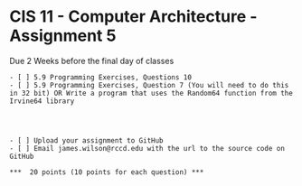 # CIS 11 - Computer Architecture - Assignment 5
Due 2 Weeks before the final day of classes

    - [ ] 5.9 Programming Exercises, Questions 10   
    - [ ] 5.9 Programming Exercises, Question 7 (You will need to do this in 32 bit) OR Write a program that uses the Random64 function from the Irvine64 library
    
    
	
	
    - [ ] Upload your assignment to GitHub
    - [ ] Email james.wilson@rccd.edu with the url to the source code on GitHub	
	
	***  20 points (10 points for each question) ***
	
	
	
